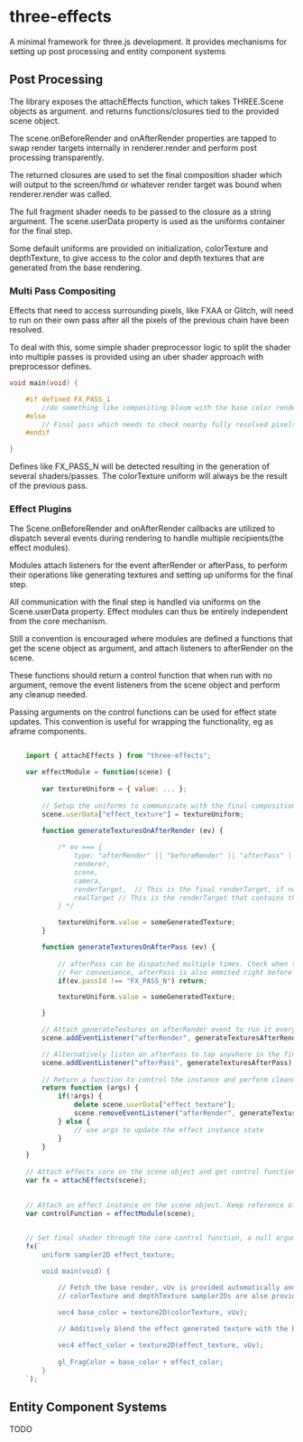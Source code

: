# three-effects

A minimal framework for three.js development. It provides mechanisms for setting up post processing and entity component systems

## Post Processing

The library exposes the attachEffects function, which takes THREE.Scene objects as argument. and returns functions/closures tied to the provided scene object. 

The scene.onBeforeRender and onAfterRender properties are tapped to swap render targets internally in renderer.render and perform post processing transparently.

The returned closures are used to set the final composition shader which will output to the screen/hmd or whatever render target was bound when renderer.render was called. 

The full fragment shader needs to be passed to the closure as a string argument. The scene.userData property is used as the uniforms container for the final step.

Some default uniforms are provided on initialization, colorTexture and depthTexture, to give access to the color and depth textures that are generated from the base rendering.

### Multi Pass Compositing

Effects that need to access surrounding pixels, like FXAA or Glitch, will need to run on their own pass after all the pixels of the previous chain have been resolved.

To deal with this, some simple shader preprocessor logic to split the shader into multiple passes is provided using an uber shader approach with preprocessor defines.


```cpp
void main(void) {

    #if defined FX_PASS_1
        //do something like compositing bloom with the base color rendering
    #else
        // Final pass which needs to check nearby fully resolved pixels like Antialiasing
    #endif

}
```

Defines like FX_PASS_N will be detected resulting in the generation of several shaders/passes. The colorTexture uniform will always be the result of the previous pass.

### Effect Plugins

The Scene.onBeforeRender and onAfterRender callbacks are utilized to dispatch several events during rendering to handle multiple recipients(the effect modules).

Modules attach listeners for the event afterRender or afterPass, to perform their operations like generating textures and setting up uniforms for the final step.

All communication with the final step is handled via uniforms on the Scene.userData property. Effect modules can thus be entirely independent from the core mechanism.

Still a convention is encouraged where modules are defined a functions that get the scene object as argument, and attach listeners to afterRender on the scene. 

These functions should return a control function that when run with no argument, remove the event listeners from the scene object and perform any cleanup needed. 

Passing arguments on the control functions can be used for effect state updates. This convention is useful for wrapping the functionality, eg as aframe components. 

```js

    import { attachEffects } from "three-effects";

    var effectModule = function(scene) {
        
        var textureUniform = { value: ... };
        
        // Setup the uniforms to communicate with the final composition step
        scene.userData["effect_texture"] = textureUniform;

        function generateTexturesOnAfterRender (ev) {
            
            /* ev === { 
                type: "afterRender" || "beforeRender" || "afterPass" || "beforePass" || "afterEffects", 
                renderer, 
                scene,
                camera, 
                renderTarget,  // This is the final renderTarget, if null it means we output to screen
                realTarget // This is the renderTarget that contains the base scene rendering
            } */

            textureUniform.value = someGeneratedTexture;
        }

        function generateTexturesOnAfterPass (ev) {
            
            // afterPass can be dispatched multiple times. Check when to actually perform the work based on event.passId
            // For convenience, afterPass is also emmited right before the compositing starts with passId === undefined. 
            if(ev.passId !== "FX_PASS_N") return;

            textureUniform.value = someGeneratedTexture;

        }

        // Attach generateTextures on afterRender event to run it every frame after the scene is rendered(but before the final compositing step)
        scene.addEventListener("afterRender", generateTexturesAfterRender);

        // Alternatively listen on afterPass to tap anywhere in the final compositing pipeline. You'll need to check the event.passId property.
        scene.addEventListener("afterPass", generateTexturesAfterPass);
        
        // Return a function to control the instance and perform cleanup if/when needed
        return function (args) {
            if(!args) {
                delete scene.userData["effect_texture"];
                scene.removeEventListener("afterRender", generateTextures);
            } else {
                // use args to update the effect instance state
            }
        }
    }
    
    // Attach effects core on the scene object and get control function
    var fx = attachEffects(scene);

    
    // Attach an effect instance on the scene object. Keep reference of the instance control function
    var controlFunction = effectModule(scene);
    

    // Set final shader through the core control function, a null argument will disable post proc
    fx(`
        uniform sampler2D effect_texture;

        void main(void) {

            // Fetch the base render, vUv is provided automatically and contains the coordinates
            // colorTexture and depthTexture sampler2Ds are also provided to get the base render

            vec4 base_color = texture2D(colorTexture, vUv);

            // Additively blend the effect generated texture with the base one, it could be a bloom effect
            
            vec4 effect_color = texture2D(effect_texture, vUv);
            
            gl_FragColor = base_color + effect_color;
        }
    `);

```

## Entity Component Systems

TODO
